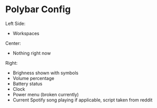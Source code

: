 # Polybar Config

Left Side: 
* Workspaces

Center:
* Nothing right now

Right:
* Brighness shown with symbols
* Volume percentage
* Battery status
* Clock
* Power menu (broken currently)
* Current Spotify song playing if applicable, script taken from reddit
